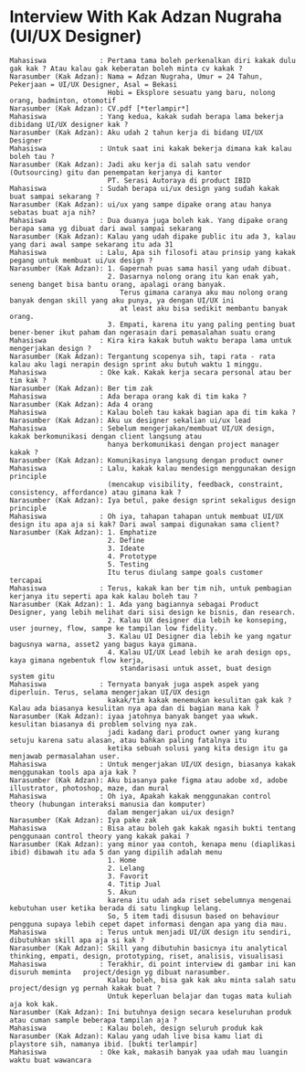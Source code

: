 # Interview With Kak Adzan Nugraha (UI/UX Designer)

    Mahasiswa             : Pertama tama boleh perkenalkan diri kakak dulu gak kak ? Atau kalau gak keberatan boleh minta cv kakak ?
    Narasumber (Kak Adzan): Nama = Adzan Nugraha, Umur = 24 Tahun, Pekerjaan = UI/UX Designer, Asal = Bekasi
                            Hobi = Eksplore sesuatu yang baru, nolong orang, badminton, otomotif
    Narasumber (Kak Adzan): CV.pdf [*terlampir*]
    Mahasiswa             : Yang kedua, kakak sudah berapa lama bekerja dibidang UI/UX designer kak ?
    Narasumber (Kak Adzan): Aku udah 2 tahun kerja di bidang UI/UX Designer
    Mahasiswa             : Untuk saat ini kakak bekerja dimana kak kalau boleh tau ?
    Narasumber (Kak Adzan): Jadi aku kerja di salah satu vendor (Outsourcing) gitu dan penempatan kerjanya di kantor 
                            PT. Serasi Autoraya di product IBID
    Mahasiswa             : Sudah berapa ui/ux design yang sudah kakak buat sampai sekarang ?
    Narasumber (Kak Adzan): ui/ux yang sampe dipake orang atau hanya sebatas buat aja nih?
    Mahasiswa             : Dua duanya juga boleh kak. Yang dipake orang berapa sama yg dibuat dari awal sampai sekarang
    Narasumber (Kak Adzan): Kalau yang udah dipake public itu ada 3, kalau yang dari awal sampe sekarang itu ada 31
    Mahasiswa             : Lalu, Apa sih filosofi atau prinsip yang kakak pegang untuk membuat ui/ux design ?
    Narasumber (Kak Adzan): 1. Gapernah puas sama hasil yang udah dibuat.
                            2. Dasarnya nolong orang itu kan enak yah, seneng banget bisa bantu orang, apalagi orang banyak. 
                               Terus gimana caranya aku mau nolong orang banyak dengan skill yang aku punya, ya dengan UI/UX ini 
                               at least aku bisa sedikit membantu banyak orang.
                            3. Empati, karena itu yang paling penting buat bener-bener ikut paham dan ngerasain dari pemasalahan suatu orang
    Mahasiswa             : Kira kira kakak butuh waktu berapa lama untuk mengerjakan design ?
    Narasumber (Kak Adzan): Tergantung scopenya sih, tapi rata - rata kalau aku lagi nerapin design sprint aku butuh waktu 1 minggu.
    Mahasiswa             : Oke kak. Kakak kerja secara personal atau ber tim kak ?
    Narasumber (Kak Adzan): Ber tim zak
    Mahasiswa             : Ada berapa orang kak di tim kaka ?
    Narasumber (Kak Adzan): Ada 4 orang
    Mahasiswa             : Kalau boleh tau kakak bagian apa di tim kaka ?
    Narasumber (Kak Adzan): Aku ux designer sekalian ui/ux lead
    Mahasiswa             : Sebelum mengerjakan/membuat UI/UX design, kakak berkomunikasi dengan client langsung atau 
                            hanya berkomunikasi dengan project manager kakak ?
    Narasumber (Kak Adzan): Komunikasinya langsung dengan product owner 
    Mahasiswa             : Lalu, kakak kalau mendesign menggunakan design principle 
                            (mencakup visibility, feedback, constraint, consistency, affordance) atau gimana kak ?
    Narasumber (Kak Adzan): Iya betul, pake design sprint sekaligus design principle 
    Mahasiswa             : Oh iya, tahapan tahapan untuk membuat UI/UX design itu apa aja si kak? Dari awal sampai digunakan sama client?
    Narasumber (Kak Adzan): 1. Emphatize
                            2. Define
                            3. Ideate
                            4. Prototype	  
                            5. Testing
                            Itu terus diulang sampe goals customer tercapai
    Mahasiswa             : Terus, kakak kan ber tim nih, untuk pembagian kerjanya itu seperti apa kak kalau boleh tau ?
    Narasumber (Kak Adzan): 1. Ada yang bagiannya sebagai Product Designer, yang lebih melihat dari sisi design ke bisnis, dan research.
                            2. Kalau UX designer dia lebih ke konseping, user journey, flow, sampe ke tampilan low fidelity.
                            3. Kalau UI Designer dia lebih ke yang ngatur bagusnya warna, asset2 yang bagus kaya gimana.
                            4. Kalau UI/UX Lead lebih ke arah design ops, kaya gimana ngebentuk flow kerja, 
                               standarisasi untuk asset, buat design system gitu
    Mahasiswa             : Ternyata banyak juga aspek aspek yang diperluin. Terus, selama mengerjakan UI/UX design 
                            kakak/tim kakak menemukan kesulitan gak kak ? Kalau ada biasanya kesulitan nya apa dan di bagian mana kak ?
    Narasumber (Kak Adzan): iyaa jatohnya banyak banget yaa wkwk. kesulitan biasanya di problem solving nya zak.
                            jadi kadang dari product owner yang kurang setuju karena satu alasan, atau bahkan paling fatalnya itu 
                            ketika sebuah solusi yang kita design itu ga menjawab permasalahan user.
    Mahasiswa             : Untuk mengerjakan UI/UX design, biasanya kakak menggunakan tools apa aja kak ?
    Narasumber (Kak Adzan): Aku biasanya pake figma atau adobe xd, adobe illustrator, photoshop, maze, dan mural
    Mahasiswa		      : Oh iya, Apakah kakak menggunakan control theory (hubungan interaksi manusia dan komputer) 
                            dalam mengerjakan ui/ux design?
    Narasumber (Kak Adzan): Iya pake zak
    Mahasiswa             : Bisa atau boleh gak kakak ngasih bukti tentang penggunaan control theory yang kakak pakai ?
    Narasumber (Kak Adzan): yang minor yaa contoh, kenapa menu (diaplikasi ibid) dibawah itu ada 5 dan yang dipilih adalah menu
                            1. Home
                            2. Lelang
                            3. Favorit
                            4. Titip Jual
                            5. Akun
                            karena itu udah ada riset sebelumnya mengenai kebutuhan user ketika berada di satu lingkup lelang. 
                            So, 5 item tadi disusun based on behaviour pengguna supaya lebih cepet dapet informasi dengan apa yang dia mau.
    Mahasiswa             : Terus untuk menjadi UI/UX design itu sendiri, dibutuhkan skill apa aja si kak ?
    Narasumber (Kak Adzan): Skill yang dibutuhin basicnya itu analytical thinking, empati, design, prototyping, riset, analisis, visualisasi
    Mahasiswa             : Terakhir, di point interview di gambar ini kan disuruh meminta   project/design yg dibuat narasumber. 
                            Kalau boleh, bisa gak kak aku minta salah satu project/design yg pernah kakak buat ? 
                            Untuk keperluan belajar dan tugas mata kuliah aja kok kak. 
    Narasumber (Kak Adzan): Ini butuhnya design secara keseluruhan produk atau cuman sample beberapa tampilan aja ?
    Mahasiswa             : Kalau boleh, design seluruh produk kak
    Narasumber (Kak Adzan): Kalau yang udah live bisa kamu liat di playstore sih, namanya ibid. [bukti terlampir]
    Mahasiswa             : Oke kak, makasih banyak yaa udah mau luangin waktu buat wawancara

